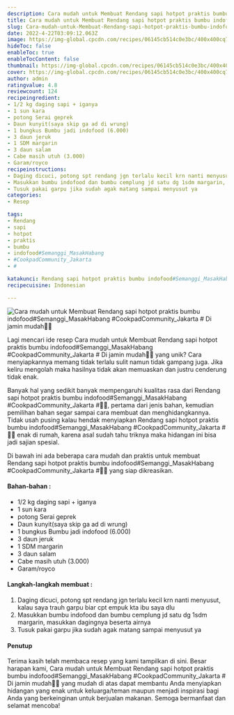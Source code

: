 ```yaml
---
description: Cara mudah untuk Membuat Rendang sapi hotpot praktis bumbu indofood#Semanggi_MasakHabang #CookpadCommunity_Jakarta # Di jamin mudah"
title: Cara mudah untuk Membuat Rendang sapi hotpot praktis bumbu indofood#Semanggi_MasakHabang #CookpadCommunity_Jakarta # Di jamin mudah
slug: Cara-mudah-untuk-Membuat-Rendang-sapi-hotpot-praktis-bumbu-indofood%23Semanggi_MasakHabang-%23CookpadCommunity_Jakarta-%23-Di-jamin-mudah
date: 2022-4-22T03:09:12.063Z
image: https://img-global.cpcdn.com/recipes/06145cb514c0e3bc/400x400cq70/photo.jpg
hideToc: false
enableToc: true
enableTocContent: false
thumbnail: https://img-global.cpcdn.com/recipes/06145cb514c0e3bc/400x400cq70/photo.jpg
cover: https://img-global.cpcdn.com/recipes/06145cb514c0e3bc/400x400cq70/photo.jpg
author: admin
ratingvalue: 4.8
reviewcount: 124
recipeingredient:
- 1/2 kg daging sapi + iganya
- 1 sun kara
- potong Serai geprek
- Daun kunyit(saya skip ga ad di wrung)
- 1 bungkus Bumbu jadi indofood (6.000)
- 3 daun jeruk
- 1 SDM margarin
- 3 daun salam
- Cabe masih utuh (3.000)
- Garam/royco
recipeinstructions:
- Daging dicuci, potong spt rendang jgn terlalu kecil krn nanti menyusut, kalau saya trauh garpu biar cpt empuk kta ibu saya dlu
- Masukkan bumbu indofood dan bumbu cemplung jd satu dg 1sdm margarin, masukkan dagingnya beserta airnya
- Tusuk pakai garpu jika sudah agak matang sampai menyusut ya
categories:
- Resep

tags:
- Rendang
- sapi
- hotpot
- praktis
- bumbu
- indofood#Semanggi_MasakHabang
- #CookpadCommunity_Jakarta
- #

katakunci: Rendang sapi hotpot praktis bumbu indofood#Semanggi_MasakHabang #CookpadCommunity_Jakarta #
recipecuisine: Indonesian

---
```


![Cara mudah untuk Membuat Rendang sapi hotpot praktis bumbu indofood#Semanggi_MasakHabang #CookpadCommunity_Jakarta # Di jamin mudah👩‍🍳](https://img-global.cpcdn.com/recipes/06145cb514c0e3bc/400x400cq70/photo.jpg)

Lagi mencari ide resep Cara mudah untuk Membuat Rendang sapi hotpot praktis bumbu indofood#Semanggi_MasakHabang #CookpadCommunity_Jakarta # Di jamin mudah👩‍🍳 yang unik? Cara menyiapkannya memang tidak terlalu sulit namun tidak gampang juga. Jika keliru mengolah maka hasilnya tidak akan memuaskan dan justru cenderung tidak enak.

Banyak hal yang sedikit banyak mempengaruhi kualitas rasa dari Rendang sapi hotpot praktis bumbu indofood#Semanggi_MasakHabang #CookpadCommunity_Jakarta #👩‍🍳, pertama dari jenis bahan, kemudian pemilihan bahan segar sampai cara membuat dan menghidangkannya. Tidak usah pusing kalau hendak menyiapkan Rendang sapi hotpot praktis bumbu indofood#Semanggi_MasakHabang #CookpadCommunity_Jakarta #👩‍🍳 enak di rumah, karena asal sudah tahu triknya maka hidangan ini bisa jadi sajian spesial.

Di bawah ini ada beberapa cara mudah dan praktis untuk membuat Rendang sapi hotpot praktis bumbu indofood#Semanggi_MasakHabang #CookpadCommunity_Jakarta #👩‍🍳 yang siap dikreasikan.

<!--inarticleads1-->

#### Bahan-bahan :

- 1/2 kg daging sapi + iganya
- 1 sun kara
- potong Serai geprek
- Daun kunyit(saya skip ga ad di wrung)
- 1 bungkus Bumbu jadi indofood (6.000)
- 3 daun jeruk
- 1 SDM margarin
- 3 daun salam
- Cabe masih utuh (3.000)
- Garam/royco

<!--inarticleads2-->

#### Langkah-langkah membuat :

1. Daging dicuci, potong spt rendang jgn terlalu kecil krn nanti menyusut, kalau saya trauh garpu biar cpt empuk kta ibu saya dlu
1. Masukkan bumbu indofood dan bumbu cemplung jd satu dg 1sdm margarin, masukkan dagingnya beserta airnya
1. Tusuk pakai garpu jika sudah agak matang sampai menyusut ya

#### Penutup

Terima kasih telah membaca resep yang kami tampilkan di sini. Besar harapan kami, Cara mudah untuk Membuat Rendang sapi hotpot praktis bumbu indofood#Semanggi_MasakHabang #CookpadCommunity_Jakarta # Di jamin mudah👩‍🍳 yang mudah di atas dapat membantu Anda menyiapkan hidangan yang enak untuk keluarga/teman maupun menjadi inspirasi bagi Anda yang berkeinginan untuk berjualan makanan. Semoga bermanfaat dan selamat mencoba!